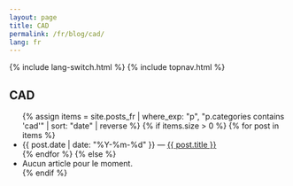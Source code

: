 ```yaml
---
layout: page
title: CAD
permalink: /fr/blog/cad/
lang: fr
---
```


{% include lang-switch.html %} 
{% include topnav.html %}

<h2>CAD</h2>
<ul>
{% assign items = site.posts_fr | where_exp: "p", "p.categories contains 'cad'" | sort: "date" | reverse %}
{% if items.size > 0 %}
  {% for post in items %}
    <li><span class="muted">{{ post.date | date: "%Y-%m-%d" }}</span> — <a href="{{ post.url | relative_url }}">{{ post.title }}</a></li>
  {% endfor %}
{% else %}
  <li>Aucun article pour le moment.</li>
{% endif %}
</ul>
